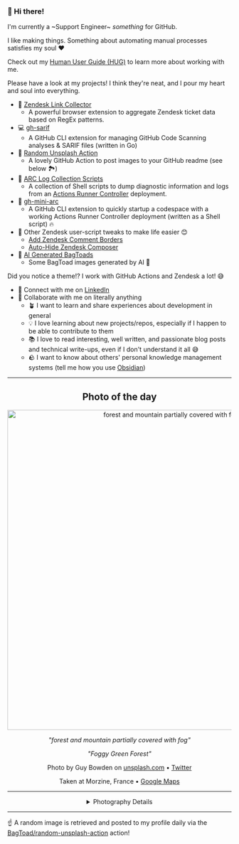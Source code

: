 ### 👋 Hi there!

I'm currently a ~Support Engineer~ _something_ for GitHub.

I like making things. Something about automating manual processes satisfies my soul ❤️

Check out my [Human User Guide (HUG)](https://gist.github.com/BagToad/a28f06f1c46e6e5d419b98921e835f40) to learn more about working with me.

Please have a look at my projects! I think they're neat, and I pour my heart and soul into everything.

- 🔗 [Zendesk Link Collector](https://github.com/BagToad/Zendesk-Link-Collector) 
  - A powerful browser extension to aggregate Zendesk ticket data based on RegEx patterns.
- 💻 [gh-sarif](https://github.com/BagToad/gh-sarif)
  - A GitHub CLI extension for managing GitHub Code Scanning analyses & SARIF files (written in Go)
- 🌊 [Random Unsplash Action](https://github.com/BagToad/random-unsplash-action)
  - A lovely GitHub Action to post images to your GitHub readme (see below 🏞️)
- 🏃 [ARC Log Collection Scripts](https://github.com/BagToad/arc-log-collection-scripts)
  - A collection of Shell scripts to dump diagnostic information and logs from an [Actions Runner Controller](https://github.com/actions/actions-runner-controller) deployment.
- 🏃 [gh-mini-arc](https://github.com/BagToad/gh-mini-arc)
  - A GitHub CLI extension to quickly startup a codespace with a working Actions Runner Controller deployment (written as a Shell script) 🔥
- 🧘 Other Zendesk user-script tweaks to make life easier 😊
  - [Add Zendesk Comment Borders](https://github.com/BagToad/add-zendesk-comment-borders)
  - [Auto-Hide Zendesk Composer](https://github.com/BagToad/Auto-Hide-Zendesk-Composer)
- 🐸 [AI Generated BagToads](https://github.com/BagToad/bagtoads)
  - Some BagToad images generated by AI 🐸

Did you notice a theme!? I work with GitHub Actions and Zendesk a lot! 😅

- 🔗 Connect with me on [LinkedIn](https://www.linkedin.com/in/kynan-ware/)
- 🤝 Collaborate with me on literally anything
  - 🪴 I want to learn and share experiences about development in general
  - 💡 I love learning about new projects/repos, especially if I happen to be able to contribute to them
  - 📚 I love to read interesting, well written, and passionate blog posts and technical write-ups, even if I don't understand it all 😅
  - 🪨 I want to know about others' personal knowledge management systems (tell me how you use [Obsidian](https://obsidian.md/))
 
----
<div align="center">

## Photo of the day
  
  <a href="https://unsplash.com/photos/forest-and-mountain-partially-covered-with-fog-lVDnLUACI18"><img width="720" src="https://images.unsplash.com/photo-1464039397811-476f652a343b?crop=entropy&cs=tinysrgb&fit=max&fm=jpg&ixid=M3w1NTI0NDl8MHwxfHJhbmRvbXx8fHx8fHx8fDE3MzU3MTEyMjh8&ixlib=rb-4.0.3&q=80&w=1080" alt="forest and mountain partially covered with fog"></a>
  
  <em>"forest and mountain partially covered with fog"</em>
  
  <em>"Foggy Green Forest"</em>

  Photo by Guy Bowden on [unsplash.com](https://unsplash.com/) • [Twitter](https://twitter.com/guybowden)
  
  Taken at Morzine, France • [Google Maps](https://www.google.com/maps/search/?api=1&query=46.179192,6.70887700000003)
  
  ---
  
<details>
<summary>Photography Details</summary>
  
| Parameter     | Value |
| ------------- | ----- |
| Camera Model  | DMC-LX100 |
| Exposure Time | 1/640 |
| Aperture      | 5.6 |
| Focal Length  | 22.7 |
| ISO           | 200 |
| Location      | Morzine, France (France) |
| Coordinates   | Latitude 46.179192, Longitude 6.70887700000003 |

### Map

```geojson
        {
            "type": "FeatureCollection",
            "features": [
                {
                    "type": "Feature",
                    "properties": {},
                    "geometry": {
                        "coordinates": [
                            6.70887700000003,
                            46.179192
                        ],
                        "type": "Point"
                    },
                    "id": 1
                },
                {
                    "type": "Feature",
                    "properties": {},
                    "geometry": {
                        "coordinates": [
                            [
                                7.00887700000003,
                                46.479192
                            ],
                            [
                                7.00887700000003,
                                45.879192
                            ],
                            [
                                6.408877000000031,
                                45.879192
                            ],
                            [
                                6.408877000000031,
                                46.479192
                            ],
                            [
                                7.00887700000003,
                                46.479192
                            ]
                        ],
                        "type": "LineString"
                    }
                }
            ]
        }
```

</details>

</div>

----

☝️ A random image is retrieved and posted to my profile daily via the [BagToad/random-unsplash-action](https://github.com/BagToad/random-unsplash-action) action!
